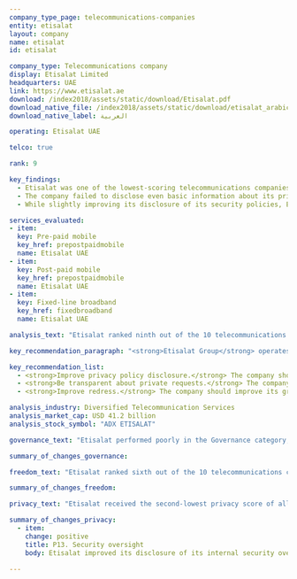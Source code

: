 ```yaml
---
company_type_page: telecommunications-companies
entity: etisalat
layout: company
name: etisalat
id: etisalat

company_type: Telecommunications company
display: Etisalat Limited
headquarters: UAE
link: https://www.etisalat.ae
download: /index2018/assets/static/download/Etisalat.pdf
download_native_file: /index2018/assets/static/download/etisalat_arabic.pdf
download_native_label: العربية

operating: Etisalat UAE

telco: true

rank: 9

key_findings:
  - Etisalat was one of the lowest-scoring telecommunications companies in the Index, disclosing almost nothing about policies and practices affecting users' freedom of expression and privacy.
  - The company failed to disclose even basic information about its privacy policies, including which policy applied to which service.
  - While slightly improving its disclosure of its security policies, Etisalat disclosed almost nothing about policies affecting users’ privacy, including what user information it collects, shares, or for what purpose, or how it handles government and private requests to hand over user information.

services_evaluated:
- item:
  key: Pre-paid mobile
  key_href: prepostpaidmobile
  name: Etisalat UAE
- item:
  key: Post-paid mobile
  key_href: prepostpaidmobile
  name: Etisalat UAE
- item:
  key: Fixed-line broadband
  key_href: fixedbroadband
  name: Etisalat UAE

analysis_text: "Etisalat ranked ninth out of the 10 telecommunications companies, disclosing almost nothing about policies and practices affecting freedom of expression and privacy. Etisalat is a <a href=\"http://www.etisalat.com/en/ir/corporateinfo/overview.jsp\" target=\"_blank\">majority state-owned company</a>, operating in a <a href=\"https://freedomhouse.org/report/freedom-net/2017/united-arab-emirates\" target=\"_blank\">political and regulatory environment that restricts expression online</a>. While companies in the UAE are discouraged from making public commitments to human rights, Etisalat could still be more transparent about basic policies affecting users’ freedom of expression and privacy. For instance, it could clarify which privacy policies apply to different services. It could also provide more information about its security policies, as there is no law prohibiting companies from disclosing their processes for responding to data breaches. Given that the company is majority state-owned and that the overall operating environment discourages transparency, it is unlikely Etisalat would disclose information about government requests to block content or to hand over user information. However, Etisalat could disclose its policies for responding to private requests."

key_recommendation_paragraph: "<strong>Etisalat Group</strong> operates telecommunications, fiber optics networks, and other services in the United Arab Emirates and across the Middle East, Africa, and Asia."

key_recommendation_list:
  - <strong>Improve privacy policy disclosure.</strong> The company should clarify which privacy policies apply to different services, and be more transparent about how it handles user information.
  - <strong>Be transparent about private requests.</strong> The company should disclose its processes for responding to private requests to block content or accounts and to hand over user data, and regularly publish data about these requests.
  - <strong>Improve redress.</strong> The company should improve its grievance mechanisms by disclosing that its process for receiving complaints includes complaints related to freedom of expression and privacy, and providing clear remedies for these types of complaints.

analysis_industry: Diversified Telecommunication Services
analysis_market_cap: USD 41.2 billion
analysis_stock_symbol: "ADX ETISALAT"

governance_text: "Etisalat performed poorly in the Governance category, scoring higher than only Axiata and Ooredoo. Etisalat provided no formal commitment to respect users’ freedom of expression and privacy as human rights (G1), and disclosed no senior-level oversight over these issues (G2). The company revealed no evidence of a human rights due diligence process (G4), or of engaging with stakeholders on freedom of expression or privacy issues (G5). It received some credit for disclosing a grievance and remedy mechanism, though the company did not explicitly state that this process includes complaints relating to free expression or privacy (G6)."

summary_of_changes_governance:

freedom_text: "Etisalat ranked sixth out of the 10 telecommunications companies evaluated in the Freedom of Expression category, ahead of Ooredoo, MTN, Axiata, and Bharti Airtel.<br /><br /><strong>Content and account restriction requests:</strong> Like most telecommunications companies, Etisalat provided almost no information about how it handles government or private requests to block content or restrict accounts (F5-F7). Likewise, Etisalat did not publish any data on the number of such requests it received or with which it complied (F6, F7). While it is a <a href=\"http://ejustice.gov.ae/downloads/latest_laws/cybercrimes_5_2012_en.pdf\" target=\"_blank\">criminal offense</a> to not comply with government blocking orders, there is no law prohibiting Etisalat from disclosing its processes for handling or compliance rates with either government or private content-blocking requests.<br /><br /><strong>Network management and shutdowns:</strong> Etisalat UAE was among the lowest-scoring companies on these indicators, though it offered slightly more disclosure than Ooredoo Qatar (F9-F10). The company failed failed to disclose any information about its network management policies (F9) and disclosed almost nothing about its policies for responding to government orders to shutdown networks (F10).<br /><br /><strong>Identity policy:</strong> Etisalat UAE disclosed that it requires pre-paid mobile service users to provide government-issued identification (F11), as it is <a href=\"http://www.id.gov.ae/en/media-centre/news/2014/2/9/tra-links-mobile-registration-with-id-card.aspx\" target=\"_blank\">mandated</a> for all mobile phone service subscribers in the UAE."

summary_of_changes_freedom:

privacy_text: "Etisalat received the second-lowest privacy score of all telecommunications companies evaluated, disclosing slightly more than Qatar-based telecommunications operator, Ooredoo.<br /><br /><strong>Handling of user information:</strong> Etisalat UAE disclosed almost nothing about how it handles user information, scoring better than only Ooredoo Qatar on these indicators (P3-P8). The company’s <a href=\"https://www.etisalat.ae/en/privacy-policy.jsp\" target=\"_blank\">privacy policy</a> referred only to the Etisalat UAE website and online services with no indication of whether this policy applies to mobile or fixed-line broadband services. It therefore received no credit on indicators addressing company disclosure of what types of user information it collects, for what purpose, and for how long it retains it (P3, P5, P6). The company did not disclose options users have to control what information it collects and shares about them (P7). The company did, however, disclose that it shares user information with authorities if legally required and in cases of national security (P4).<br /><br /><strong>Requests for user information:</strong> Etisalat provided no information about how it handles government or private requests for user information, making it one of three companies, along with Ooredoo and Axiata, that received no credit on these indicators (P10, P11, P12). It provided no information about its process for responding to these types of requests (P10), or whether it notifies users when their information is requested (P12). The company also did not publish any data on the number of requests it received for user information (P11). However, <a href=\"https://www.tra.gov.ae/assets/03VgXUV3.pdf.aspx\" target=\"_blank\">Etisalat’s operating license</a> requires it to install equipment allowing authorities to access the network, so the company may not be aware when government authorities access user information. Still, there is no law specifically prohibiting Etisalat from disclosing its policy for responding to user information requests that come through private processes. <br /><br /><strong>Security:</strong> Etisalat UAE disclosed almost nothing about its security policies and practices, scoring better than only Ooredoo Qatar on these indicators (P13-P18). It <a href=\"http://o2.ae/clients/etisalat/annualreport2016/en/iar.html\" target=\"_blank\">disclosed</a> that it limits employee access to user data and has security teams monitoring for cybersecurity threats and data breaches. However, the company provided no additional information regarding its internal processes for ensuring that user data is secure, including whether it conducts security audits (P13). It disclosed nothing about policies for addressing security vulnerabilities (P14) or for responding to data breaches (P15). There are no apparent legal obstacles to disclosing this information."

summary_of_changes_privacy:
  - item:
    change: positive
    title: P13. Security oversight
    body: Etisalat improved its disclosure of its internal security oversight processes by clarifying it has a security team actively monitoring privacy and security threats.

---
```

